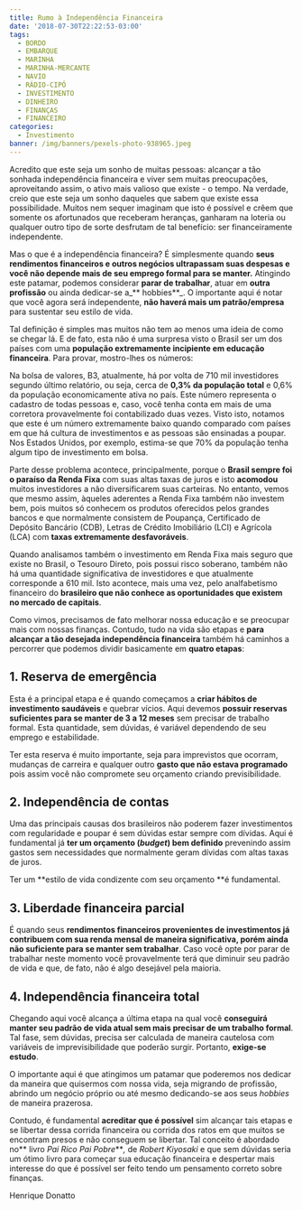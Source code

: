 ```yaml
---
title: Rumo à Independência Financeira
date: '2018-07-30T22:22:53-03:00'
tags:
  - BORDO
  - EMBARQUE
  - MARINHA
  - MARINHA-MERCANTE
  - NAVIO
  - RÁDIO-CIPÓ
  - INVESTIMENTO
  - DINHEIRO
  - FINANÇAS
  - FINANCEIRO
categories:
  - Investimento
banner: /img/banners/pexels-photo-938965.jpeg
---
```

Acredito que este seja um sonho de muitas pessoas: alcançar a tão sonhada independência financeira e viver sem muitas preocupações, aproveitando assim, o ativo mais valioso que existe - o tempo. Na verdade, creio que este seja um sonho daqueles que sabem que existe essa possibilidade. Muitos nem sequer imaginam que isto é possível e crêem que somente os afortunados que receberam heranças, ganharam na loteria ou qualquer outro tipo de sorte desfrutam de tal benefício: ser financeiramente independente.

Mas o que é a independência financeira? É simplesmente quando **seus rendimentos financeiros e outros negócios ultrapassam suas despesas e você não depende mais de seu emprego formal para se manter.** Atingindo este patamar, podemos considerar **parar de trabalhar**, atuar em **outra profissão** ou ainda dedicar-se a_** hobbies**_. O importante aqui é notar que você agora será independente, **não haverá mais um patrão/empresa** para sustentar seu estilo de vida.

Tal definição é simples mas muitos não tem ao menos uma ideia de como se chegar lá. E de fato, esta não é uma surpresa visto o Brasil ser um dos países com uma **população extremamente incipiente em educação financeira**. Para provar, mostro-lhes os números:

Na bolsa de valores, B3, atualmente, há por volta de 710 mil investidores segundo último relatório, ou seja, cerca de **0,3% da população total** e 0,6% da população economicamente ativa no país. Este número representa o cadastro de todas pessoas e, caso, você tenha conta em mais de uma corretora provavelmente foi contabilizado duas vezes. Visto isto, notamos que este é um número extremamente baixo quando comparado com países em que há cultura de investimentos e as pessoas são ensinadas a poupar. Nos Estados Unidos, por exemplo, estima-se que 70% da população tenha algum tipo de investimento em bolsa.

Parte desse problema acontece, principalmente, porque o **Brasil sempre foi o paraíso da Renda Fixa** com suas altas taxas de juros e isto **acomodou** muitos investidores a não diversificarem suas carteiras. No entanto, vemos que mesmo assim, àqueles aderentes a Renda Fixa também não investem bem, pois muitos só conhecem os produtos oferecidos pelos grandes bancos e que normalmente consistem de Poupança, Certificado de Depósito Bancário (CDB), Letras de Crédito Imobiliário (LCI) e Agrícola (LCA) com **taxas extremamente desfavoráveis**.

Quando analisamos também o investimento em Renda Fixa mais seguro que existe no Brasil, o Tesouro Direto, pois possui risco soberano, também não há uma quantidade significativa de investidores e que atualmente corresponde a 610 mil. Isto acontece, mais uma vez, pelo analfabetismo financeiro do **brasileiro que não conhece as oportunidades que existem no mercado de capitais**.

Como vimos, precisamos de fato melhorar nossa educação e se preocupar mais com nossas finanças. Contudo, tudo na vida são etapas e **para alcançar a tão desejada independência financeira** também há caminhos a percorrer que podemos dividir basicamente em **quatro etapas**:

## 1.	Reserva de emergência

Esta é a principal etapa e é quando começamos a **criar hábitos de investimento saudáveis** e quebrar vícios. Aqui devemos **possuir reservas suficientes para se manter de 3 a 12 meses** sem precisar de trabalho formal. Esta quantidade, sem dúvidas, é variável dependendo de seu emprego e estabilidade.

Ter esta reserva é muito importante, seja para imprevistos que ocorram, mudanças de carreira e qualquer outro **gasto que não estava programado** pois assim você não compromete seu orçamento criando previsibilidade.

## 2.	Independência de contas

Uma das principais causas dos brasileiros não poderem fazer investimentos com regularidade e poupar é sem dúvidas estar sempre com dívidas. Aqui é fundamental já **ter um orçamento (_budget_) bem definido** prevenindo assim gastos sem necessidades que normalmente geram dívidas com altas taxas de juros.

Ter um **estilo de vida condizente com seu orçamento **é fundamental.

## 3.	Liberdade financeira parcial

É quando seus **rendimentos financeiros provenientes de investimentos já contribuem com sua renda mensal de maneira significativa, porém ainda não suficiente para se manter sem trabalhar**. Caso você opte por parar de trabalhar neste momento você provavelmente terá que diminuir seu padrão de vida e que, de fato, não é algo desejável pela maioria.

## 4.	Independência financeira total

Chegando aqui você alcança a última etapa na qual você **conseguirá manter seu padrão de vida atual sem mais precisar de um trabalho formal**. Tal fase, sem dúvidas, precisa ser calculada de maneira cautelosa com variáveis de imprevisibilidade que poderão surgir. Portanto, **exige-se estudo**.

O importante aqui é que atingimos um patamar que poderemos nos dedicar da maneira que quisermos com nossa vida, seja migrando de profissão, abrindo um negócio próprio ou até mesmo dedicando-se aos seus _hobbies_ de maneira prazerosa.



Contudo, é fundamental **acreditar que é possível** sim alcançar tais etapas e se libertar dessa corrida financeira ou corrida dos ratos em que muitos se encontram presos e não conseguem se libertar. Tal conceito é abordado no** livro _Pai Rico Pai Pobre_**_,_ de _Robert Kiyosaki_ e que sem dúvidas seria um ótimo livro para começar sua educação financeira e despertar mais interesse do que é possível ser feito tendo um pensamento correto sobre finanças.

Henrique Donatto
